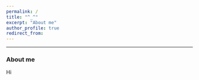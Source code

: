 ```yaml
---
permalink: /
title: "^_^"
excerpt: "About me"
author_profile: true
redirect_from:
---
```


---

### About me

Hi
